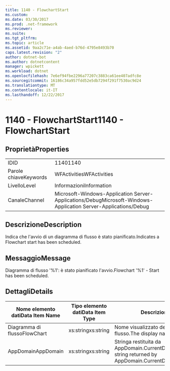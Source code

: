```yaml
---
title: 1140 - FlowchartStart
ms.custom: 
ms.date: 03/30/2017
ms.prod: .net-framework
ms.reviewer: 
ms.suite: 
ms.tgt_pltfrm: 
ms.topic: article
ms.assetid: 9aa2c71e-a4ab-4aed-b76d-4795e8493b70
caps.latest.revision: "2"
author: dotnet-bot
ms.author: dotnetcontent
manager: wpickett
ms.workload: dotnet
ms.openlocfilehash: 7e6ef94fbe2296a77207c3883ca61ee407adfc8e
ms.sourcegitcommit: 16186c34a957fdd52e5db7294f291f7530ac9d24
ms.translationtype: MT
ms.contentlocale: it-IT
ms.lasthandoff: 12/22/2017
---
```

# <a name="1140---flowchartstart"></a><span data-ttu-id="cc912-102">1140 - FlowchartStart</span><span class="sxs-lookup"><span data-stu-id="cc912-102">1140 - FlowchartStart</span></span>
## <a name="properties"></a><span data-ttu-id="cc912-103">Proprietà</span><span class="sxs-lookup"><span data-stu-id="cc912-103">Properties</span></span>  
  
|||  
|-|-|  
|<span data-ttu-id="cc912-104">ID</span><span class="sxs-lookup"><span data-stu-id="cc912-104">ID</span></span>|<span data-ttu-id="cc912-105">1140</span><span class="sxs-lookup"><span data-stu-id="cc912-105">1140</span></span>|  
|<span data-ttu-id="cc912-106">Parole chiave</span><span class="sxs-lookup"><span data-stu-id="cc912-106">Keywords</span></span>|<span data-ttu-id="cc912-107">WFActivities</span><span class="sxs-lookup"><span data-stu-id="cc912-107">WFActivities</span></span>|  
|<span data-ttu-id="cc912-108">Livello</span><span class="sxs-lookup"><span data-stu-id="cc912-108">Level</span></span>|<span data-ttu-id="cc912-109">Informazioni</span><span class="sxs-lookup"><span data-stu-id="cc912-109">Information</span></span>|  
|<span data-ttu-id="cc912-110">Canale</span><span class="sxs-lookup"><span data-stu-id="cc912-110">Channel</span></span>|<span data-ttu-id="cc912-111">Microsoft-Windows-Application Server-Applications/Debug</span><span class="sxs-lookup"><span data-stu-id="cc912-111">Microsoft-Windows-Application Server-Applications/Debug</span></span>|  
  
## <a name="description"></a><span data-ttu-id="cc912-112">Descrizione</span><span class="sxs-lookup"><span data-stu-id="cc912-112">Description</span></span>  
 <span data-ttu-id="cc912-113">Indica che l'avvio di un diagramma di flusso è stato pianificato.</span><span class="sxs-lookup"><span data-stu-id="cc912-113">Indicates a Flowchart start has been scheduled.</span></span>  
  
## <a name="message"></a><span data-ttu-id="cc912-114">Messaggio</span><span class="sxs-lookup"><span data-stu-id="cc912-114">Message</span></span>  
 <span data-ttu-id="cc912-115">Diagramma di flusso '%1': è stato pianificato l'avvio.</span><span class="sxs-lookup"><span data-stu-id="cc912-115">Flowchart '%1' - Start has been scheduled.</span></span>  
  
## <a name="details"></a><span data-ttu-id="cc912-116">Dettagli</span><span class="sxs-lookup"><span data-stu-id="cc912-116">Details</span></span>  
  
|<span data-ttu-id="cc912-117">Nome elemento dati</span><span class="sxs-lookup"><span data-stu-id="cc912-117">Data Item Name</span></span>|<span data-ttu-id="cc912-118">Tipo elemento dati</span><span class="sxs-lookup"><span data-stu-id="cc912-118">Data Item Type</span></span>|<span data-ttu-id="cc912-119">Descrizione</span><span class="sxs-lookup"><span data-stu-id="cc912-119">Description</span></span>|  
|--------------------|--------------------|-----------------|  
|<span data-ttu-id="cc912-120">Diagramma di flusso</span><span class="sxs-lookup"><span data-stu-id="cc912-120">FlowChart</span></span>|<span data-ttu-id="cc912-121">xs:string</span><span class="sxs-lookup"><span data-stu-id="cc912-121">xs:string</span></span>|<span data-ttu-id="cc912-122">Nome visualizzato del diagramma di flusso.</span><span class="sxs-lookup"><span data-stu-id="cc912-122">The display name of the FlowChart.</span></span>|  
|<span data-ttu-id="cc912-123">AppDomain</span><span class="sxs-lookup"><span data-stu-id="cc912-123">AppDomain</span></span>|<span data-ttu-id="cc912-124">xs:string</span><span class="sxs-lookup"><span data-stu-id="cc912-124">xs:string</span></span>|<span data-ttu-id="cc912-125">Stringa restituita da AppDomain.CurrentDomain.FriendlyName.</span><span class="sxs-lookup"><span data-stu-id="cc912-125">The string returned by AppDomain.CurrentDomain.FriendlyName.</span></span>|
